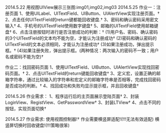 2014.5.22
用视图UIView展示三张图:img01,img02,img03
2014.5.25
作业一：注册页面
1、使用UILabel、UITextField、UIButton、UIAlertView实现注册页面。†
2、点击任何UITextField的return键都能回收键盘.†
3、密码和确认密码采用密文输入†
4、手机号的UITextField使用数字键盘†
5、邮箱的UITextField使用邮箱键盘†
6、点击注册按钮时进行是否注册成功的判断：†
	(1)用户名、密码、确认密码的3个UITextField的文本均不能为空，才能认为注册成功†
	(2)密码和确认密码的UITextField的文本必须相同，才能认为注册成功†
	(3)如果注册成功，弹出提示框。†
	(4)如果注册失败，弹出提示框。(两种情况：两次输入的密码不一致；用户名或密码不能为空)†


作业二：找回密码页面
1、使用UITextField、UIButton、UIAlertView实现找回密码页面。†
2、点击UITextField的return键能回收键盘†
3、定义宏，设置正确的邮箱字符串，通过比较输入的字符串和宏定义的邮箱字符串是否相等，完成找回密码是否成功的判断。†
4、找回成功和失败均显示提示框，并且回收键盘†

2014.5.26
作业需求：
1、程序运行后的主页面展示登陆页面†
2、封装LoginView、RegistView、GetPasswordView†
3、封装LTView†
4、点击不同的按钮，实现页面切换†

2014.5.27
作业需求:
使用视图控制器!†
作业需要横竖屏适配!(!!!无法有效适配)
横竖屏切换时回收键盘!(!!!策略很笨)